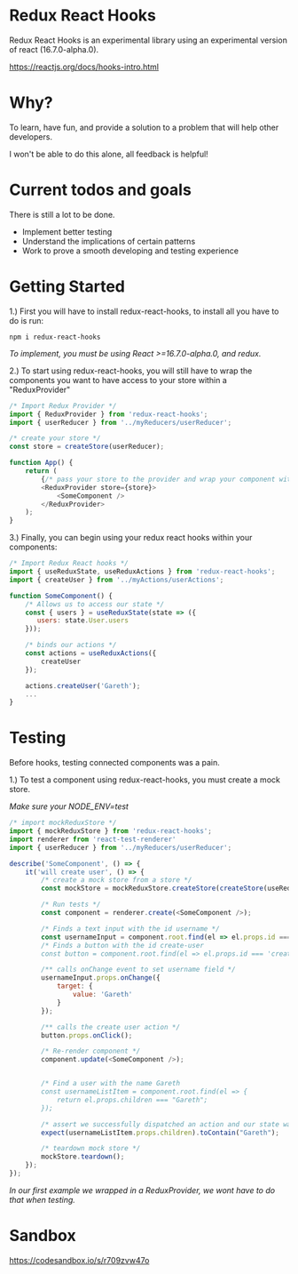 # Redux React Hooks

Redux React Hooks is an experimental library using an experimental version of react (16.7.0-alpha.0).

https://reactjs.org/docs/hooks-intro.html

# Why?

To learn, have fun, and provide a solution to a problem that will help other developers.

I won't be able to do this alone, all feedback is helpful!

# Current todos and goals

There is still a lot to be done.

- Implement better testing
- Understand the implications of certain patterns
- Work to prove a smooth developing and testing experience


# Getting Started

1.) First you will have to install redux-react-hooks, to install all you have to do is run:

```
npm i redux-react-hooks
```

_To implement, you must be using React >=16.7.0-alpha.0, and redux._


2.) To start using redux-react-hooks, you will still have to wrap the components you want to have access to your store within a "ReduxProvider"


```js
/* Import Redux Provider */
import { ReduxProvider } from 'redux-react-hooks';
import { userReducer } from '../myReducers/userReducer';

/* create your store */
const store = createStore(userReducer);

function App() {
    return (
        {/* pass your store to the provider and wrap your component with ReduxProvider */
        <ReduxProvider store={store}>
            <SomeComponent />
        </ReduxProvider>
    );
}
```

3.) Finally, you can begin using your redux react hooks within your components:

```js
/* Import Redux React hooks */
import { useReduxState, useReduxActions } from 'redux-react-hooks';
import { createUser } from '../myActions/userActions';

function SomeComponent() {
    /* Allows us to access our state */
    const { users } = useReduxState(state => ({
       users: state.User.users
    }));

    /* binds our actions */
    const actions = useReduxActions({
        createUser
    });

    actions.createUser('Gareth');
    ...
}
```
# Testing

Before hooks, testing connected components was a pain.

1.) To test a component using redux-react-hooks, you must create a mock store.

_Make sure your NODE_ENV=test_

```js
/* import mockReduxStore */
import { mockReduxStore } from 'redux-react-hooks';
import renderer from 'react-test-renderer'
import { userReducer } from '../myReducers/userReducer';

describe('SomeComponent', () => {
    it('will create user', () => {
        /* create a mock store from a store */
        const mockStore = mockReduxStore.createStore(createStore(useReducer));

        /* Run tests */
        const component = renderer.create(<SomeComponent />);

        /* Finds a text input with the id username */
        const usernameInput = component.root.find(el => el.props.id === 'username');
        /* Finds a button with the id create-user
        const button = component.root.find(el => el.props.id === 'create-user');

        /** calls onChange event to set username field */
        usernameInput.props.onChange({
            target: {
                value: 'Gareth'
            }
        });

        /** calls the create user action */
        button.props.onClick();

        /* Re-render component */
        component.update(<SomeComponent />);


        /* Find a user with the name Gareth
        const usernameListItem = component.root.find(el => {
            return el.props.children === "Gareth";
        });

        /* assert we successfully dispatched an action and our state was update */
        expect(usernameListItem.props.children).toContain("Gareth");

        /* teardown mock store */
        mockStore.teardown();
    });
});
```
_In our first example we wrapped <SomeComponent /> in a ReduxProvider, we wont have to do that when testing._
# Sandbox

https://codesandbox.io/s/r709zvw47o